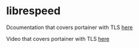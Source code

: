 # librespeed

Dcoumentation that covers portainer with TLS [here](https://docs.technotim.live/posts/traefik-portainer-ssl/)

Video that covers portainer with TLS [here](https://www.youtube.com/watch?v=liV3c9m_OX8)